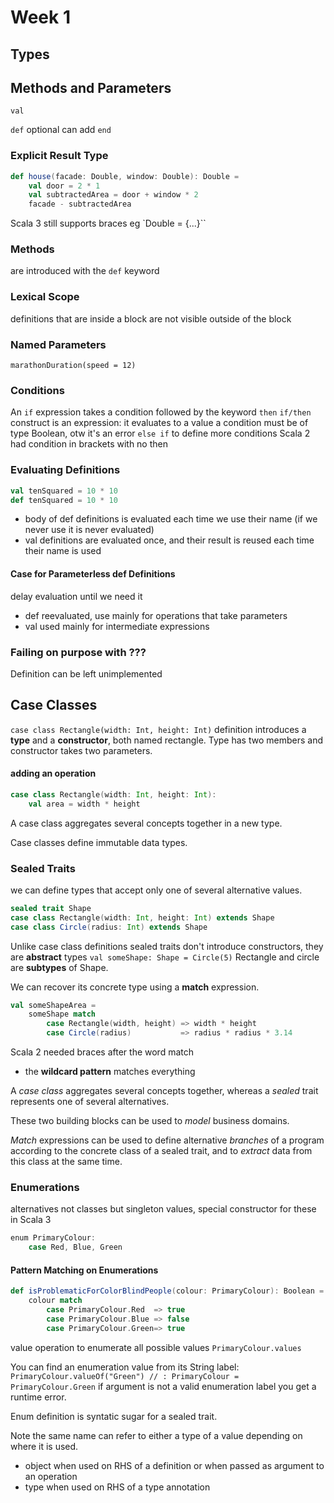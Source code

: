 # Week 1
## Types

## Methods and Parameters
`val `

`def`
optional can add `end`

### Explicit Result Type
```scala
def house(facade: Double, window: Double): Double = 
    val door = 2 * 1
    val subtractedArea = door + window * 2 
    facade - subtractedArea
```
Scala 3 still supports braces eg `Double = {...}``
### Methods
are introduced with the `def` keyword

### Lexical Scope
definitions that are inside a block are not visible outside of the block
### Named Parameters
`marathonDuration(speed = 12)`

### Conditions
An `if` expression takes a condition followed by the keyword `then`
`if/then` construct is an expression: it evaluates to a value
a condition must be of type Boolean, otw it's an error
`else if` to define more conditions
Scala 2 had condition in brackets with no then

### Evaluating Definitions
```scala
val tenSquared = 10 * 10
def tenSquared = 10 * 10
```
* body of def definitions is evaluated each time we use their name (if we never use it is never evaluated)
* val definitions are evaluated once, and their result is reused each time their name is used
#### Case for Parameterless def Definitions
delay evaluation until we need it
* def reevaluated, use mainly for operations that take parameters
* val used mainly for intermediate expressions

### Failing on purpose with ???
Definition can be left unimplemented

## Case Classes
`case class Rectangle(width: Int, height: Int)`
definition introduces a **type** and a **constructor**, both named rectangle. Type has two members and constructor takes two parameters.
#### adding an operation
```scala
case class Rectangle(width: Int, height: Int):
    val area = width * height
```

A case class aggregates several concepts together in a new type.

Case classes define immutable data types.

### Sealed Traits
we can define types that accept only one of several alternative values.

```scala
sealed trait Shape
case class Rectangle(width: Int, height: Int) extends Shape
case class Circle(radius: Int) extends Shape
```
Unlike case class definitions sealed traits don't introduce constructors, they are **abstract** types
`val someShape: Shape = Circle(5)`
Rectangle and circle are **subtypes** of Shape.

We can recover its concrete type using a **match** expression. 

```scala
val someShapeArea = 
    someShape match
        case Rectangle(width, height) => width * height
        case Circle(radius)           => radius * radius * 3.14
```
Scala 2 needed braces after the word match
* the **wildcard pattern** matches everything

A *case class* aggregates several concepts together, whereas a *sealed* trait represents one of several alternatives.

These two building blocks can be used to *model* business domains.

*Match* expressions can be used to define alternative *branches* of a program according to the concrete class of a sealed trait, and to *extract* data from this class at the same time.

### Enumerations
alternatives not classes but singleton values, special constructor for these in Scala 3
```scala
enum PrimaryColour:
    case Red, Blue, Green
```
#### Pattern Matching on Enumerations
```scala
def isProblematicForColorBlindPeople(colour: PrimaryColour): Boolean =
    colour match
        case PrimaryColour.Red  => true
        case PrimaryColour.Blue => false
        case PrimaryColour.Green=> true
```
value operation to enumerate all possible values
`PrimaryColour.values`

You can find an enumeration value from its String label:
`PrimaryColour.valueOf("Green") // : PrimaryColour = PrimaryColour.Green`
if argument is not a valid enumeration label you get a runtime error.

Enum definition is syntatic sugar for a sealed trait.

Note the same name can refer to either a type of a value depending on where it is used.
* object when used on RHS of a definition or when passed as argument to an operation
* type when used on RHS of a type annotation